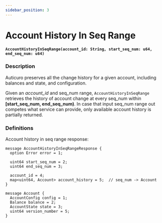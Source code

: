 ```yaml
---
sidebar_position: 3
---
```


# Account History In Seq Range

**`AccountHistoryInSeqRange(account_id: String, start_seq_num: u64, end_seq_num: u64)`**

### Description

Auticuro preserves all the change history for a given account, including balances and state, and configuration.

Given an *account_id* and seq_num range, `AccountHistoryInSeqRange` retrieves the history of account change at every
seq_num within **[start_seq_num, end_seq_num)**. In case that input seq_num range out competes what service can provide, only
available account history is partially returned.

### Definitions

Account history in seq range response:

```protobuf3
message AccountHistoryInSeqRangeResponse {
  option Error error = 1;
  
  uint64 start_seq_num = 2;
  uint64 end_seq_num = 3;
  
  account_id = 4;
  map<uint64, Account> account_history = 5;  // seq_num -> Account
}

message Account {
  AccountConfig config = 1;
  Balance balance = 2;
  AccountState state = 3;
  uint64 version_number = 5;
}
```